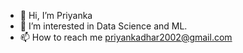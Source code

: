 - 👋 Hi, I’m Priyanka
- 👀 I’m interested in Data Science and ML.
- 📫 How to reach me priyankadhar2002@gmail.com

<!---
PriyankaDhar2/PriyankaDhar2 is a ✨ special ✨ repository because its `README.md` (this file) appears on your GitHub profile.
You can click the Preview link to take a look at your changes.
--->

